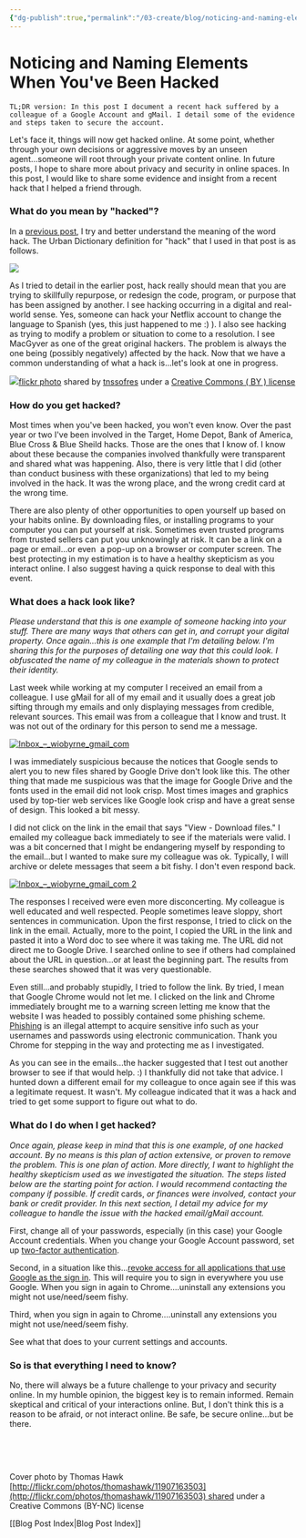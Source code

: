 ```yaml
---
{"dg-publish":true,"permalink":"/03-create/blog/noticing-and-naming-elements-when-you-ve-been-hacked/","title":"Noticing and Naming Elements When You've Been Hacked","tags":["hack","privacy","security"]}
---
```


# Noticing and Naming Elements When You've Been Hacked

```
TL;DR version: In this post I document a recent hack suffered by a colleague of a Google Account and gMail. I detail some of the evidence and steps taken to secure the account.
```

Let's face it, things will now get hacked online. At some point, whether through your own decisions or aggressive moves by an unseen agent...someone will root through your private content online. In future posts, I hope to share more about privacy and security in online spaces. In this post, I would like to share some evidence and insight from a recent hack that I helped a friend through.

### What do you mean by "hacked"?

In a [previous post](http://wiobyrne.com/hack-become-a-bad-word/), I try and better understand the meaning of the word hack. The Urban Dictionary definition for "hack" that I used in that post is as follows.

![](images/Urban+Dictionary_+hack.jpg)

As I tried to detail in the earlier post, hack really should mean that you are trying to skillfully repurpose, or redesign the code, program, or purpose that has been assigned by another. I see hacking occurring in a digital and real-world sense. Yes, someone can hack your Netflix account to change the language to Spanish (yes, this just happened to me :) ). I also see hacking as trying to modify a problem or situation to come to a resolution. I see MacGyver as one of the great original hackers. The problem is always the one being (possibly negatively) affected by the hack. Now that we have a common understanding of what a hack is...let's look at one in progress.

[![](images/14218019828_4f7a640d79.jpg)](http://flickr.com/photos/124561666@N02/14218019828 "macgyver")[flickr photo](http://flickr.com/photos/124561666@N02/14218019828 "macgyver") shared by [tnssofres](http://flickr.com/people/124561666@N02) under a [Creative Commons ( BY ) license](http://creativecommons.org/licenses/by/2.0/)

### How do you get hacked?

Most times when you've been hacked, you won't even know. Over the past year or two I've been involved in the Target, Home Depot, Bank of America, Blue Cross & Blue Sheild hacks. Those are the ones that I know of. I know about these because the companies involved thankfully were transparent and shared what was happening. Also, there is very little that I did (other than conduct business with these organizations) that led to my being involved in the hack. It was the wrong place, and the wrong credit card at the wrong time.

There are also plenty of other opportunities to open yourself up based on your habits online. By downloading files, or installing programs to your computer you can put yourself at risk. Sometimes even trusted programs from trusted sellers can put you unknowingly at risk. It can be a link on a page or email...or even  a pop-up on a browser or computer screen. The best protecting in my estimation is to have a healthy skepticism as you interact online. I also suggest having a quick response to deal with this event.

### What does a hack look like?

_Please understand that this is one example of someone hacking into your stuff. There are many ways that others can get in, and corrupt your digital property. Once again...this is one example that I'm detailing below. I'm sharing this for the purposes of detailing one way that this could look. I obfuscated the name of my colleague in the materials shown to protect their identity._

Last week while working at my computer I received an email from a colleague. I use gMail for all of my email and it usually does a great job sifting through my emails and only displaying messages from credible, relevant sources. This email was from a colleague that I know and trust. It was not out of the ordinary for this person to send me a message.

[![Inbox_–_wiobyrne_gmail_com](images/Inbox_–_wiobyrne_gmail_com-750x380.png)](http://wiobyrne.com/wp-content/uploads/2015/05/Inbox_–_wiobyrne_gmail_com.png)

I was immediately suspicious because the notices that Google sends to alert you to new files shared by Google Drive don't look like this. The other thing that made me suspicious was that the image for Google Drive and the fonts used in the email did not look crisp. Most times images and graphics used by top-tier web services like Google look crisp and have a great sense of design. This looked a bit messy.

I did not click on the link in the email that says "View - Download files." I emailed my colleague back immediately to see if the materials were valid. I was a bit concerned that I might be endangering myself by responding to the email...but I wanted to make sure my colleague was ok. Typically, I will archive or delete messages that seem a bit fishy. I don't even respond back.

[![Inbox_–_wiobyrne_gmail_com 2](images/Inbox_–_wiobyrne_gmail_com-2-750x380.png)](http://wiobyrne.com/wp-content/uploads/2015/05/Inbox_–_wiobyrne_gmail_com-2.png)

The responses I received were even more disconcerting. My colleague is well educated and well respected. People sometimes leave sloppy, short sentences in communication. Upon the first response, I tried to click on the link in the email. Actually, more to the point, I copied the URL in the link and pasted it into a Word doc to see where it was taking me. The URL did not direct me to Google Drive. I searched online to see if others had complained about the URL in question...or at least the beginning part. The results from these searches showed that it was very questionable.

Even still...and probably stupidly, I tried to follow the link. By tried, I mean that Google Chrome would not let me. I clicked on the link and Chrome immediately brought me to a warning screen letting me know that the website I was headed to possibly contained some phishing scheme. [Phishing](https://www.google.com/url?sa=t&rct=j&q=&esrc=s&source=web&cd=2&cad=rja&uact=8&ved=0CCIQFjAB&url=http%3A%2F%2Fen.wikipedia.org%2Fwiki%2FPhishing&ei=CjVnVdy7BrLbsASy8oGgDQ&usg=AFQjCNEvLIthYRkn8ehFkJKcAGRvYQQoxA&sig2=fN3aj03U1qr8vNGKoCEQRQ&bvm=bv.93990622,d.cWc) is an illegal attempt to acquire sensitive info such as your usernames and passwords using electronic communication. Thank you Chrome for stepping in the way and protecting me as I investigated.

As you can see in the emails...the hacker suggested that I test out another browser to see if that would help. :) I thankfully did not take that advice. I hunted down a different email for my colleague to once again see if this was a legitimate request. It wasn't. My colleague indicated that it was a hack and tried to get some support to figure out what to do.

### What do I do when I get hacked?

_Once again, please keep in mind that this is one example, of one hacked account. By no means is this plan of action extensive, or proven to remove the problem. This is one plan of action. More directly, I want to highlight the healthy skepticism used as we investigated the situation. The steps listed below are the starting point for action. I would recommend contacting the company if possible. If credit_ cards, _or finances were involved, contact your bank or credit provider. In this next section, I detail my advice for my colleague to handle the issue with the hacked email/gMail account._

First, change all of your passwords, especially (in this case) your Google Account credentials. When you change your Google Account password, set up [two-factor authentication](https://www.google.com/landing/2step/).

Second, in a situation like this...[revoke access for all applications that use Google as the sign in](https://support.google.com/a/answer/2537800?hl=en). This will require you to sign in everywhere you use Google. When you sign in again to Chrome....uninstall any extensions you might not use/need/seem fishy.

Third, when you sign in again to Chrome....uninstall any extensions you might not use/need/seem fishy.

See what that does to your current settings and accounts.

### So is that everything I need to know?

No, there will always be a future challenge to your privacy and security online. In my humble opinion, the biggest key is to remain informed. Remain skeptical and critical of your interactions online. But, I don't think this is a reason to be afraid, or not interact online. Be safe, be secure online...but be there.

 

 

Cover photo by Thomas Hawk [http://flickr.com/photos/thomashawk/11907163503](http://flickr.com/photos/thomashawk/11907163503) shared under a Creative Commons (BY-NC) license

[[Blog Post Index\|Blog Post Index]]